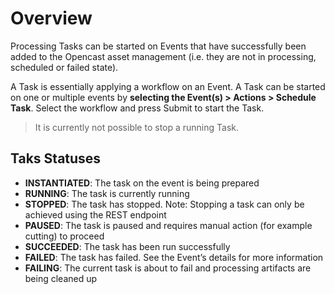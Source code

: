 # Overview
Processing Tasks can be started on Events that have successfully been added to the Opencast asset management (i.e. they
are not in processing, scheduled or failed state).

A Task is essentially applying a workflow on an Event. A Task can be started on one or multiple events by **selecting
the Event(s) > Actions > Schedule Task**. Select the workflow and press Submit to start the Task.

>It is currently not possible to stop a running Task.


## Taks Statuses

* **INSTANTIATED**: The task on the event is being prepared
* **RUNNING**: The task is currently running
* **STOPPED**: The task has stopped. Note: Stopping a task can only be achieved using the REST endpoint
* **PAUSED**: The task is paused and requires manual action (for example cutting) to proceed
* **SUCCEEDED**: The task has been run successfully
* **FAILED**: The task has failed. See the Event’s details for more information
* **FAILING**: The current task is about to fail and processing artifacts are being cleaned up
